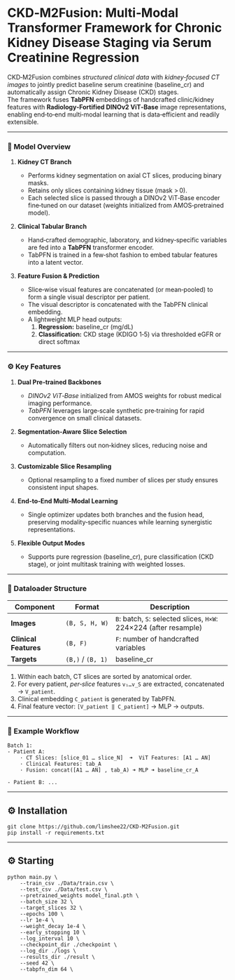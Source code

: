 # CKD‑M2Fusion: Multi‑Modal Transformer Framework for Chronic Kidney Disease Staging via Serum Creatinine Regression

CKD‑M2Fusion combines *structured clinical data* with *kidney‑focused CT images* to jointly predict baseline serum creatinine (baseline_cr) and automatically assign Chronic Kidney Disease (CKD) stages.  
The framework fuses **TabPFN** embeddings of handcrafted clinic/kidney features with **Radiology‑Fortified DINOv2 ViT‑Base** image representations, enabling end‑to‑end multi‑modal learning that is data‑efficient and readily extensible.

---

### 🔧 Model Overview
1. **Kidney CT Branch**
   - Performs kidney segmentation on axial CT slices, producing binary masks.  
   - Retains only slices containing kidney tissue (mask > 0).  
   - Each selected slice is passed through a DINOv2 ViT‑Base encoder fine‑tuned on our dataset (weights initialized from AMOS‑pretrained model).

2. **Clinical Tabular Branch**
   - Hand‑crafted demographic, laboratory, and kidney‑specific variables are fed into a **TabPFN** transformer encoder.  
   - TabPFN is trained in a few‑shot fashion to embed tabular features into a latent vector.

3. **Feature Fusion & Prediction**
   - Slice‑wise visual features are concatenated (or mean‑pooled) to form a single visual descriptor per patient.  
   - The visual descriptor is concatenated with the TabPFN clinical embedding.  
   - A lightweight MLP head outputs:
     1. **Regression:** baseline_cr (mg/dL)  
     2. **Classification:** CKD stage (KDIGO 1‑5) via thresholded eGFR or direct softmax

---

### ⚙️ Key Features
1. **Dual Pre‑trained Backbones**  
   - *DINOv2 ViT‑Base* initialized from AMOS weights for robust medical imaging performance.  
   - *TabPFN* leverages large‑scale synthetic pre‑training for rapid convergence on small clinical datasets.

2. **Segmentation‑Aware Slice Selection**  
   - Automatically filters out non‑kidney slices, reducing noise and computation.

3. **Customizable Slice Resampling**  
   - Optional resampling to a fixed number of slices per study ensures consistent input shapes.

4. **End‑to‑End Multi‑Modal Learning**  
   - Single optimizer updates both branches and the fusion head, preserving modality‑specific nuances while learning synergistic representations.

5. **Flexible Output Modes**  
   - Supports pure regression (baseline_cr), pure classification (CKD stage), or joint multitask training with weighted losses.

---

### 🧾 Dataloader Structure
| Component | Format | Description |
|-----------|--------|-------------|
| **Images** | `(B, S, H, W)` | `B`: batch, `S`: selected slices, `H×W`: 224×224 (after resample) |
| **Clinical Features** | `(B, F)` | `F`: number of handcrafted variables |
| **Targets** | `(B,)` / `(B, 1)` | baseline_cr |

1. Within each batch, CT slices are sorted by anatomical order.  
2. For every patient, *per‑slice* features `v₁…v_S` are extracted, concatenated → `V_patient`.  
3. Clinical embedding `C_patient` is generated by TabPFN.  
4. Final feature vector: `[V_patient ‖ C_patient]` → MLP → outputs.

---

### 📁 Example Workflow
```text
Batch 1:
- Patient A:
    · CT Slices: [slice_01 … slice_N]  ➜  ViT Features: [A1 … AN]
    · Clinical Features: tab_A
    · Fusion: concat([A1 … AN] , tab_A) ➜ MLP ➜ baseline_cr_A

- Patient B: ...
```
---

## ⚙️ Installation
```text
git clone https://github.com/limshee22/CKD-M2Fusion.git
pip install -r requirements.txt
```

---

## ⚙️ Starting
```text
python main.py \
    --train_csv ./Data/train.csv \
    --test_csv ./Data/test.csv \
    --pretrained_weights model_final.pth \
    --batch_size 32 \
    --target_slices 32 \
    --epochs 100 \
    --lr 1e-4 \
    --weight_decay 1e-4 \
    --early_stopping 10 \
    --log_interval 10 \
    --checkpoint_dir ./checkpoint \
    --log_dir ./logs \
    --results_dir ./result \
    --seed 42 \
    --tabpfn_dim 64 \
```





